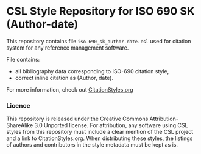 # CSL Style Repository for ISO 690 SK (Author-date) 
This repository contains file `iso-690_sk_author-date.csl` used for citation system for any reference management software.

File contains:
- all bibliography data corresponding to ISO-690 citation style,
- correct inline citation as (Author, date).

For more information, check out [CitationStyles.org](citationstyles.org)

### Licence
This repository is released under the Creative Commons Attribution-ShareAlike 3.0 Unported license. For attribution, any software using CSL styles from this repository must include a clear mention of the CSL project and a link to CitationStyles.org. When distributing these styles, the listings of authors and contributors in the style metadata must be kept as is.
